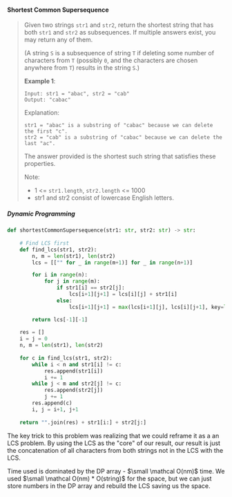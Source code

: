 #### Shortest Common Supersequence

> Given two strings `str1` and `str2`, return the shortest string that has both `str1` and `str2` as subsequences.  If multiple answers exist, you may return any of them.
>
> (A string `S` is a subsequence of string `T` if deleting some number of characters from `T` (possibly `0`, and the characters are chosen anywhere from `T`) results in the string `S`.)
>
> **Example 1**:
>```
> Input: str1 = "abac", str2 = "cab"
> Output: "cabac"
> ```
> Explanation:
> ``` 
> str1 = "abac" is a substring of "cabac" because we can delete the first "c".
> str2 = "cab" is a substring of "cabac" because we can delete the last "ac".
>```
>The answer provided is the shortest such string that satisfies these properties.
>
>Note:
>
> * 1 <= `str1.length`, `str2.length` <= 1000
> * str1 and str2 consist of lowercase English letters.

##### Dynamic Programming

```py
def shortestCommonSupersequence(str1: str, str2: str) -> str:
    
    # Find LCS first    
    def find_lcs(str1, str2):
        n, m = len(str1), len(str2)
        lcs = [["" for _ in range(m+1)] for _ in range(n+1)]

        for i in range(n):
            for j in range(m):
                if str1[i] == str2[j]:
                    lcs[i+1][j+1] = lcs[i][j] + str1[i]
                else:
                    lcs[i+1][j+1] = max(lcs[i+1][j], lcs[i][j+1], key=len)

        return lcs[-1][-1]
    
    res = []
    i = j = 0
    n, m = len(str1), len(str2)
    
    for c in find_lcs(str1, str2):
        while i < n and str1[i] != c:
            res.append(str1[i])
            i += 1
        while j < m and str2[j] != c:
            res.append(str2[j])
            j += 1
        res.append(c)
        i, j = i+1, j+1
    
    return "".join(res) + str1[i:] + str2[j:]
```

The key trick to this problem was realizing that we could reframe it as a an LCS problem. By using the LCS as the "core" of our result, our result is just the concatenation of all characters from both strings not in the LCS with the LCS.

Time used is dominated by the DP array - $\small \mathcal O(nm)$ time. We used $\small \mathcal O(nm) * O(string)$ for the space, but we can just store numbers in the DP array and rebuild the LCS saving us the space.
